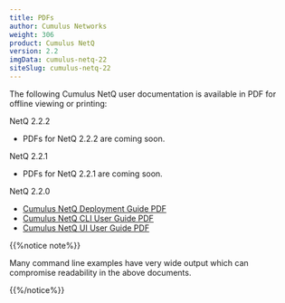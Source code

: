 ```yaml
---
title: PDFs
author: Cumulus Networks
weight: 306
product: Cumulus NetQ
version: 2.2
imgData: cumulus-netq-22
siteSlug: cumulus-netq-22
---
```


The following Cumulus NetQ user documentation is available in PDF for offline viewing or printing:

NetQ 2.2.2

- PDFs for NetQ 2.2.2 are coming soon.

NetQ 2.2.1

- PDFs for NetQ 2.2.1 are coming soon.

NetQ 2.2.0

- [Cumulus NetQ Deployment Guide PDF](https://dkahegywkrw3e.cloudfront.net/pdfs/Cumulus_NetQ_220_Deployment_Guide.pdf)
- [Cumulus NetQ CLI User Guide PDF](https://dkahegywkrw3e.cloudfront.net/pdfs/Cumulus_NetQ_220_CLI_User_Guide.pdf)
- [Cumulus NetQ UI User Guide PDF](https://dkahegywkrw3e.cloudfront.net/pdfs/Cumulus_NetQ_220_UI_User_Guide.pdf)

{{%notice note%}}

Many command line examples have very wide output which can compromise readability in the above documents.

{{%/notice%}}
